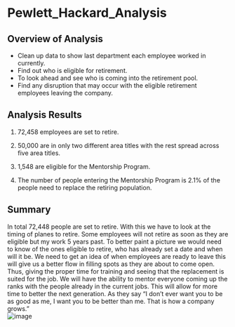 # Pewlett_Hackard_Analysis

## Overview of Analysis

- Clean up data to show last department each employee worked in currently.
- Find out who is eligible for retirement.
- To look ahead and see who is coming into the retirement pool.
- Find any disruption that may occur with the eligible retirement employees leaving the company.


## Analysis Results

1. 72,458 employees are set to retire.
 
2. 50,000 are in only two different area titles with the rest spread across five area titles.

3. 1,548 are eligible for the Mentorship Program.

4. The number of people entering the Mentorship 
Program is 2.1% of the people need to replace the retiring population. 

## Summary

 In total 72,448 people are set to retire. With this we have to look at the timing of planes to retire. Some employees will not retire as soon as they are eligible but my work 5 years past. To better paint a picture we would need to know of the ones eligible to retire, who has already set a date and when will it be. We need to get an idea of when employees are ready to leave this will give us a better flow in filling spots as they are about to come open. Thus, giving the proper time for training and seeing that the replacement is suited for the job. We will have the ability to mentor everyone coming up the ranks with the people already in the current jobs. This will allow for more time to better the next generation. As they say “I don’t ever want you to be as good as me, I want you to be better than me. That is how a company grows.”   
![image](https://user-images.githubusercontent.com/110645195/195503093-2ec0c0b2-57f3-4fb5-829a-833e1d7548d5.png)
